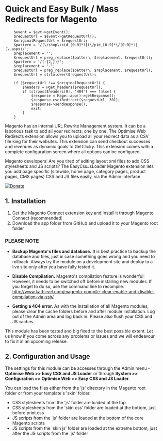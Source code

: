 # Quick and Easy Bulk / Mass Redirects for Magento

        $event = $evt->getEvent();
        $requestUrl = $event->getRequestUrl();
        $originalRequestUrl = $requestUrl;
        $pattern = '/(\/shop\/cid_[0-9]*)|(\/pid_[0-9]*\/[0-9]*)|(\.aspx)/';
        $replacement = '';
        $requestUrl = preg_replace($pattern, $replacement, $requestUrl);
        $pattern = '/(-{2,})/';
        $replacement = '-';
        $requestUrl = preg_replace($pattern, $replacement, $requestUrl);
        $requestUrl = strtolower($requestUrl);

        if ($requestUrl !== $originalRequestUrl) {
            $headers = @get_headers($requestUrl);
            if (strpos($headers[0], '404') === false) {
                $response = Mage::app()->getResponse();
                $response->setRedirect($requestUrl, 301);
                $response->sendResponse();
                exit;
            }
        }

Magento has an internal URL Rewrite Management system. It can be a laborious task to add all your redirects, one by one.  The Optimise Web Redirects extension allows you to upload all your redirect data as a CSV file.king for their websites. This extension can send checkout successes and revenues as dynamic goals to GetClicky.  This extension comes with a complete configuration screen where all options can be configured.

Magento developers! Are you tired of editing layout xml files to add CSS stylesheets and JS scripts? The EasyCssJsLoader Magento extension lets you add page specific (sitewide, home page, category pages, product pages, CMS pages) CSS and JS files easily, via the Admin interface.

[![Donate](https://www.paypalobjects.com/en_US/GB/i/btn/btn_donateCC_LG.gif)](https://www.paypal.com/cgi-bin/webscr?cmd=_s-xclick&hosted_button_id=YNKF9CGE3V5HJ)

## 1. Installation

1. Get the Magento Connect extension key and install it through Magento Connect (recommended)
2. Download the app folder from GitHub and upload it to your Magento root folder

### PLEASE NOTE

* **Backup Magento's files and database.** It is best practice to backup the database and files, just in case something goes wrong and you need to rollback. Always try the module on a development site and deploy to a live site only after you have fully tested it.

* **Disable Compilation.** Magento's compilation feature is wonderful! However, it needs to be switched off before installing new modules. If you forget to do so, use the command line to recompile. http://www.kathirvel.com/magento-compile-clear-enable-and-disable-compilation-via-ssh/

* **Getting a 404 error.** As with the installation of all Magento modules, please clear the cache folders before and after module installation. Log out of the Admin area and log back in. Please also flush your CSS and JS caches.

This module has been tested and big fixed to the best possible extent. Let us know if you come across any problems or issues and we will endeavour to fix it in an upcoming release.

## 2. Configuration and Usage

The settings for this module can be accesses through the Admin menu - **Optimise Web >> Easy CSS and JS Loader** or through **System >> Configuration >> Optimise Web >> Easy CSS and JS Loader**.

You can load the files either from the 'js' directory in the Magento root folder or from your template's 'skin' folder.

* CSS stylesheets from the 'js' folder are loaded at the top
* CSS stylesheets from the 'skin css' folder are loaded at the bottom, just before print.css
* JS scripts from the 'js' folder are loaded at the bottom of the core Magento scripts
* JS scripts from the 'skin js' folder are loaded at the extreme bottom, just after the JS scripts from the 'js' folder

